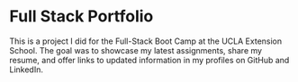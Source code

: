 # Full Stack Portfolio

This is a project I did for the Full-Stack Boot Camp at the UCLA Extension School. The goal was to showcase my latest assignments, share my resume, and offer links to updated information in my profiles on GitHub and LinkedIn.